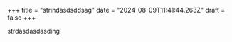 +++
title = "strindasdsddsag"
date = "2024-08-09T11:41:44.263Z"
draft = false
+++

  strdasdasdasding
        